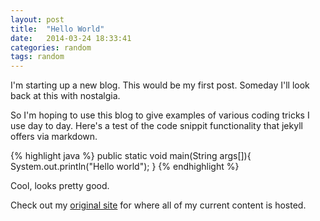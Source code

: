 ```yaml
---
layout: post
title:  "Hello World"
date:   2014-03-24 18:33:41
categories: random
tags: random
---
```


I'm starting up a new blog. This would be my first post. Someday I'll look back at this with nostalgia.

So I'm hoping to use this blog to give examples of various coding tricks I use day to day. Here's a test of the code snippit functionality that jekyll offers via markdown.

{% highlight java %}
public static void main(String args[]){
	System.out.println("Hello world");
}
{% endhighlight %}

Cool, looks pretty good.

Check out my [original site][ryantabora] for where all of my current content is hosted.

[ryantabora]: http://ryantabora.com
